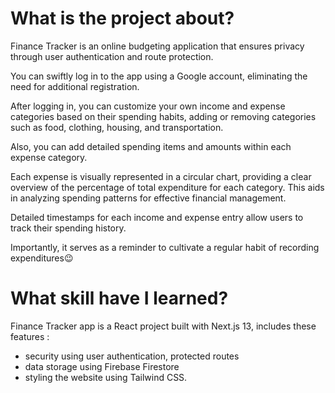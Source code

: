 # What is the project about?

Finance Tracker is an online budgeting application that ensures privacy through user authentication and route protection.

You can swiftly log in to the app using a Google account, eliminating the need for additional registration.

After logging in, you can customize your own income and expense categories based on their spending habits, adding or removing categories such as food, clothing, housing, and transportation. 

Also, you can add detailed spending items and amounts within each expense category.

Each expense is visually represented in a circular chart, providing a clear overview of the percentage of total expenditure for each category. This aids in analyzing spending patterns for effective financial management.

Detailed timestamps for each income and expense entry allow users to track their spending history. 

Importantly, it serves as a reminder to cultivate a regular habit of recording expenditures😉

# What skill have I learned?

Finance Tracker app is a React project built with Next.js 13,  includes these features :
- security using user authentication, protected routes
- data storage using Firebase Firestore 
- styling the website using Tailwind CSS.
